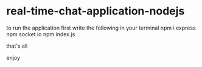 # real-time-chat-application-nodejs
to run the application first write the following in your terminal
      npm i express
      npm socket.io
      npm index.js
      
 that's all
 
 enjoy
     
